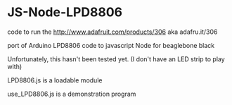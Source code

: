 JS-Node-LPD8806
===============


code to run the http://www.adafruit.com/products/306 aka adafru.it/306

port of Arduino LPD8806 code to javascript Node for beaglebone black

Unfortunately, this hasn't been tested yet.  (I don't have an LED strip to play with)

LPD8806.js is a loadable module

use_LPD8806.js is a demonstration program
